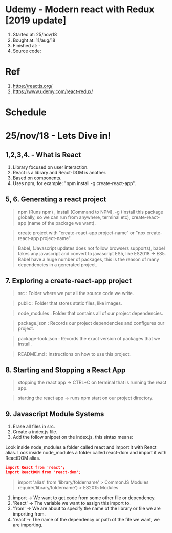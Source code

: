 # Udemy - Modern react with Redux [2019 update]

1. Started at: 25/nov/18
2. Bought at: 11/aug/18
3. Finished at: -
4. Source code: 

# Ref

1. https://reactjs.org/
2. https://www.udemy.com/react-redux/

# Schedule

# 25/nov/18 - Lets Dive in!

## 1,2,3,4. - What is React

1. Library focused on user interaction.
2. React is a library and React-DOM is another.
3. Based on components.
4. Uses npm, for example:  "npm install -g create-react-app".


## 5, 6. Generating a react project

> npm (Runs npm) , install (Command to NPM), -g (Install this package globally, so we can run from anywhere, terminal etc), create-react-app (name of the package we want).

> create project with "create-react-app project-name" or "npx create-react-app project-name".

> Babel, (Javascript updates does not follow browsers supports), babel takes any javascript and convert to javascript ES5, like ES2018 -> ES5. Babel have a huge number of packages, this is the reason of many dependencies in a generated project.

## 7. Exploring a create-react-app project

> src : Folder where we put all the source code we write.

> public :  Folder that stores static files, like images.

> node_modules : Folder that contains all of our project dependencies.

> package.json : Records our project dependencies and configures our project.

> package-lock.json :  Records the exact version of packages that we install.

> README.md : Instructions on how to use this project.


## 8. Starting and Stopping a React App

> stopping the react app -> CTRL+C on terminal that is running the react app.

> starting the react app -> runs npm start on our project directory.


## 9. Javascript Module Systems

1. Erase all files in src.
2. Create a index.js file.
3. Add the follow snippet on the index.js, this sintax means:  

Look inside node_modules a folder called react and import it with React alias.
Look inside node_modules a folder called react-dom and import it with ReactDOM alias.

```json
import React from 'react';
import ReactDOM from 'react-dom';
```

> import 'alias' from 'library/foldername' > CommonJS Modules
> require('library/foldername') > ES2015 Modules

1. import -> We want to get code from some other file or dependency.
2. 'React' -> The variable we want to assign this import to.
3. 'from' -> We are about to specify the name of the library or file we are importing from.
4. 'react'-> The name of the dependency or path of the file we want, we are importing.
